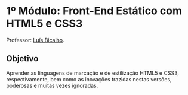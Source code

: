 # 1º Módulo: Front-End Estático com HTML5 e CSS3  
Professor: [Luís Bicalho](https://github.com/Kirink212).  
  
## Objetivo  
Aprender as linguagens de marcação e de estilização HTML5 e CSS3, respectivamente, bem como as inovações trazidas nestas versões, poderosas e muitas vezes ignoradas.  
